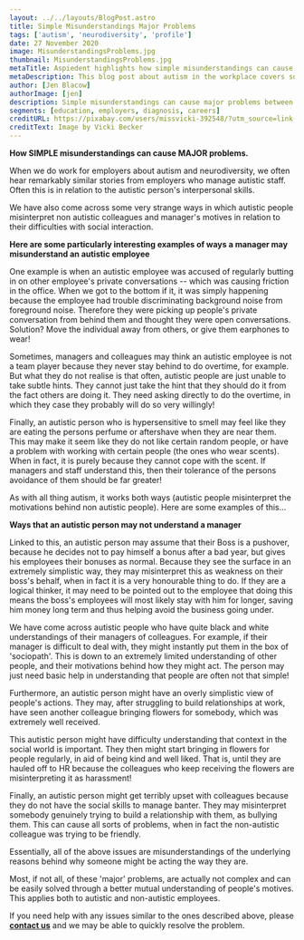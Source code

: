```yaml
---
layout: ../../layouts/BlogPost.astro
title: Simple Misunderstandings Major Problems
tags: ['autism', 'neurodiversity', 'profile']
date: 27 November 2020
image: MisunderstandingsProblems.jpg
thumbnail: MisunderstandingsProblems.jpg
metaTitle: Aspiedent highlights how simple misunderstandings can cause major issues with autism in the workplace. 
metaDescription: This blog post about autism in the workplace covers some of the strange ways in which autistic people and their managers can misunderstand each other. These misunderstandings can cause major problems. However, it is often easy to fix.
author: [Jen Blacow]
authorImage: [jen]
description: Simple misunderstandings can cause major problems between autistic people and their employers. But it is often easily fixable. This blog post covers some of the sometimes peculiar ways in which this can happen.
segments: [education, employers, diagnosis, careers]
creditURL: https://pixabay.com/users/missvicki-392548/?utm_source=link-attribution&utm_medium=referral&utm_campaign=image&utm_content=986252
creditText: Image by Vicki Becker
---
```

**How SIMPLE misunderstandings can cause MAJOR problems.**

When we do work for employers about autism and neurodiversity, we often
hear remarkably similar stories from employers who manage autistic
staff. Often this is in relation to the autistic person's interpersonal
skills.

We have also come across some very strange ways in which autistic people
misinterpret non autistic colleagues and manager's motives in relation
to their difficulties with social interaction.

**Here are some particularly interesting examples of ways a manager may misunderstand an autistic employee**

One example is when an autistic employee was accused of regularly
butting in on other employee's private conversations -- which was
causing friction in the office. When we got to the bottom if it, it was
simply happening because the employee had trouble discriminating
background noise from foreground noise. Therefore they were picking up
people's private conversation from behind them and thought they were
open conversations. Solution? Move the individual away from others, or
give them earphones to wear!

Sometimes, managers and colleagues may think an autistic employee is not
a team player because they never stay behind to do overtime, for
example. But what they do not realise is that often, autistic people are
just unable to take subtle hints. They cannot just take the hint that
they should do it from the fact others are doing it. They need asking
directly to do the overtime, in which they case they probably will do so
very willingly!

Finally, an autistic person who is hypersensitive to smell may feel like
they are eating the persons perfume or aftershave when they are near
them. This may make it seem like they do not like certain random people,
or have a problem with working with certain people (the ones who wear
scents). When in fact, it is purely because they cannot cope with the
scent. If managers and staff understand this, then their tolerance of
the persons avoidance of them should be far greater!

As with all thing autism, it works both ways (autistic people
misinterpret the motivations behind non autistic people). Here are some
examples of this...

**Ways that an autistic person may not understand a manager**

Linked to this, an autistic person may assume that their Boss is a
pushover, because he decides not to pay himself a bonus after a bad
year, but gives his employees their bonuses as normal. Because they see
the surface in an extremely simplistic way, they may misinterpret this
as weakness on their boss's behalf, when in fact it is a very honourable
thing to do. If they are a logical thinker, it may need to be pointed
out to the employee that doing this means the boss's employees will most
likely stay with him for longer, saving him money long term and thus
helping avoid the business going under.

We have come across autistic people who have quite black and white
understandings of their managers of colleagues. For example, if their
manager is difficult to deal with, they might instantly put them in the
box of 'sociopath'. This is down to an extremely limited understanding
of other people, and their motivations behind how they might act. The
person may just need basic help in understanding that people are often
not that simple!

Furthermore, an autistic person might have an overly simplistic view of
people's actions. They may, after struggling to build relationships at
work, have seen another colleague bringing flowers for somebody, which
was extremely well received.

This autistic person might have difficulty understanding that context in
the social world is important. They then might start bringing in flowers
for people regularly, in aid of being kind and well liked. That is,
until they are hauled off to HR because the colleagues who keep
receiving the flowers are misinterpreting it as harassment!

Finally, an autistic person might get terribly upset with colleagues
because they do not have the social skills to manage banter. They may
misinterpret somebody genuinely trying to build a relationship with
them, as bullying them. This can cause all sorts of problems, when in
fact the non-autistic colleague was trying to be friendly.

Essentially, all of the above issues are misunderstandings of the
underlying reasons behind why someone might be acting the way they are.

Most, if not all, of these 'major' problems, are actually not complex
and can be easily solved through a better mutual understanding of
people's motives. This applies both to autistic and non-autistic
employees.

If you need help with any issues similar to the ones described above,
please **[contact us](/contact)** and we may be able to quickly resolve the
problem.
